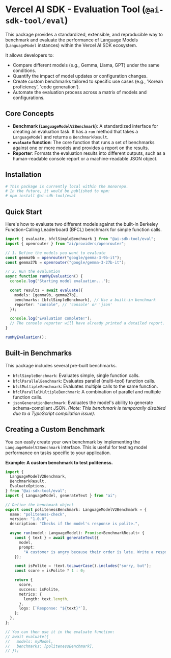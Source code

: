 # Vercel AI SDK - Evaluation Tool (`@ai-sdk-tool/eval`)

This package provides a standardized, extensible, and reproducible way to benchmark and evaluate the performance of Language Models (`LanguageModel` instances) within the Vercel AI SDK ecosystem.

It allows developers to:

- Compare different models (e.g., Gemma, Llama, GPT) under the same conditions.
- Quantify the impact of model updates or configuration changes.
- Create custom benchmarks tailored to specific use cases (e.g., 'Korean proficiency', 'code generation').
- Automate the evaluation process across a matrix of models and configurations.

## Core Concepts

- **Benchmark (`LanguageModelV2Benchmark`)**: A standardized interface for creating an evaluation task. It has a `run` method that takes a `LanguageModel` and returns a `BenchmarkResult`.
- **`evaluate` function**: The core function that runs a set of benchmarks against one or more models and provides a report on the results.
- **Reporter**: Formats the evaluation results into different outputs, such as a human-readable console report or a machine-readable JSON object.

## Installation

```bash
# This package is currently local within the monorepo.
# In the future, it would be published to npm:
# npm install @ai-sdk-tool/eval
```

## Quick Start

Here's how to evaluate two different models against the built-in Berkeley Function-Calling Leaderboard (BFCL) benchmark for simple function calls.

```typescript
import { evaluate, bfclSimpleBenchmark } from "@ai-sdk-tool/eval";
import { openrouter } from "ai/providers/openrouter";

// 1. Define the models you want to evaluate
const gemma9b = openrouter("google/gemma-3-9b-it");
const gemma27b = openrouter("google/gemma-3-27b-it");

// 2. Run the evaluation
async function runMyEvaluation() {
  console.log("Starting model evaluation...");

  const results = await evaluate({
    models: [gemma9b, gemma27b],
    benchmarks: [bfclSimpleBenchmark], // Use a built-in benchmark
    reporter: "console", // 'console' or 'json'
  });

  console.log("Evaluation complete!");
  // The console reporter will have already printed a detailed report.
}

runMyEvaluation();
```

## Built-in Benchmarks

This package includes several pre-built benchmarks.

- `bfclSimpleBenchmark`: Evaluates simple, single function calls.
- `bfclParallelBenchmark`: Evaluates parallel (multi-tool) function calls.
- `bfclMultipleBenchmark`: Evaluates multiple calls to the same function.
- `bfclParallelMultipleBenchmark`: A combination of parallel and multiple function calls.
- `jsonGenerationBenchmark`: Evaluates the model's ability to generate schema-compliant JSON. _(Note: This benchmark is temporarily disabled due to a TypeScript compilation issue)._

## Creating a Custom Benchmark

You can easily create your own benchmark by implementing the `LanguageModelV2Benchmark` interface. This is useful for testing model performance on tasks specific to your application.

**Example: A custom benchmark to test politeness.**

```typescript
import {
  LanguageModelV2Benchmark,
  BenchmarkResult,
  EvaluateOptions,
} from "@ai-sdk-tool/eval";
import { LanguageModel, generateText } from "ai";

// Define the benchmark object
export const politenessBenchmark: LanguageModelV2Benchmark = {
  name: "politeness-check",
  version: "1.0.0",
  description: "Checks if the model's response is polite.",

  async run(model: LanguageModel): Promise<BenchmarkResult> {
    const { text } = await generateText({
      model,
      prompt:
        "A customer is angry because their order is late. Write a response.",
    });

    const isPolite = !text.toLowerCase().includes("sorry, but");
    const score = isPolite ? 1 : 0;

    return {
      score,
      success: isPolite,
      metrics: {
        length: text.length,
      },
      logs: [`Response: "${text}"`],
    };
  },
};

// You can then use it in the evaluate function:
// await evaluate({
//   models: myModel,
//   benchmarks: [politenessBenchmark],
// });
```
